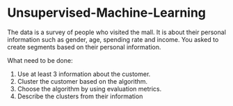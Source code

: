 # Unsupervised-Machine-Learning

The data is a survey of people who visited the mall. It is about their personal information such as gender, age, spending rate and income. You asked to create segments based on their personal information. 

What need to be done:
1. Use at least 3 information about the customer.
2. Cluster the customer based on the algorithm.
3. Choose the algorithm by using evaluation metrics.
4. Describe the clusters from their information

